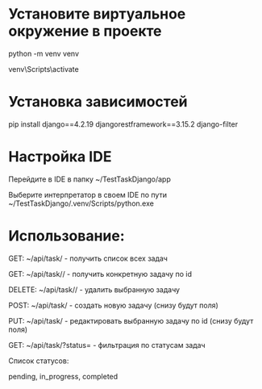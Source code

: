 # Установите виртуальное окружение в проекте

python -m venv venv

venv\Scripts\activate

# Установка зависимостей

pip install django==4.2.19 djangorestframework==3.15.2 django-filter

# Настройка IDE

Перейдите в IDE в папку ~/TestTaskDjango/app

Выберите интерпретатор в своем IDE по пути ~/TestTaskDjango/.venv/Scripts/python.exe

# Использование:

GET: ~/api/task/ - получить список всех задач

GET: ~/api/task/<id>/ - получить конкретную задачу по id

DELETE: ~/api/task/<id>/ - удалить выбранную задачу

POST: ~/api/task/ - создать новую задачу (снизу будут поля)

PUT: ~/api/task/ - редактировать выбранную задачу по id (снизу будут поля)

GET: ~/api/task/?status=<status> - фильтрация по статусам задач


Список статусов: 

pending, in_progress, completed